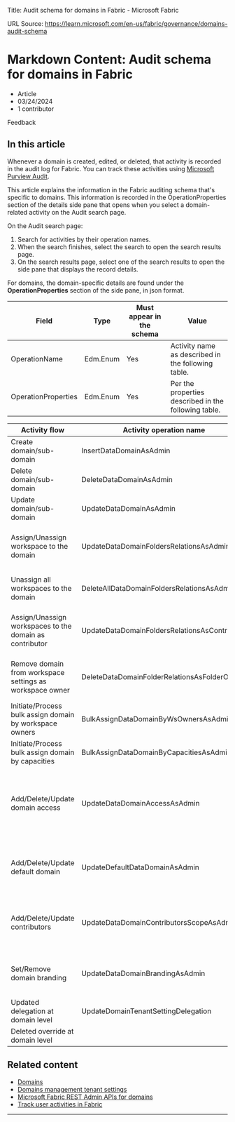 Title: Audit schema for domains in Fabric - Microsoft Fabric

URL Source: https://learn.microsoft.com/en-us/fabric/governance/domains-audit-schema

Markdown Content:
Audit schema for domains in Fabric
==================================

*   Article
*   03/24/2024
*    1 contributor 

Feedback

In this article
---------------

Whenever a domain is created, edited, or deleted, that activity is recorded in the audit log for Fabric. You can track these activities using [Microsoft Purview Audit](https://compliance.microsoft.com/auditlogsearch).

This article explains the information in the Fabric auditing schema that's specific to domains. This information is recorded in the OperationProperties section of the details side pane that opens when you select a domain-related activity on the Audit search page.

On the Audit search page:

1.   Search for activities by their operation names.
2.   When the search finishes, select the search to open the search results page.
3.   On the search results page, select one of the search results to open the side pane that displays the record details.

For domains, the domain-specific details are found under the **OperationProperties** section of the side pane, in json format.

| Field               | Type     | Must appear in the schema | Value                                                |
| ------------------- | -------- | ------------------------- | ---------------------------------------------------- |
| OperationName       | Edm.Enum | Yes                       | Activity name as described in the following table.   |
| OperationProperties | Edm.Enum | Yes                       | Per the properties described in the following table. |

| Activity flow                                            | Activity operation name                       | Properties                                                                                                                                                                                                                                                                                                                                                |
| -------------------------------------------------------- | --------------------------------------------- | --------------------------------------------------------------------------------------------------------------------------------------------------------------------------------------------------------------------------------------------------------------------------------------------------------------------------------------------------------- |
| Create domain/sub-domain                                 | InsertDataDomainAsAdmin                       | **operationName**: - InsertDataDomainAsAdmin **operationProperties**: - DataDomainObjectId: <guid> - DataDomainDisplayName: <string> - ParentObjectId?: <guid>                                                                                                                                                                                            |
| Delete domain/sub-domain                                 | DeleteDataDomainAsAdmin                       | **operationName**: - DeleteDataDomainAsAdmin **operationProperties**: - DataDomainObjectId: <guid> - DataDomainDisplayName: <string> - ParentObjectId?: <guid>                                                                                                                                                                                            |
| Update domain/sub-domain                                 | UpdateDataDomainAsAdmin                       | **operationName**: - UpdateDataDomainAsAdmin **operationProperties**: - DataDomainObjectId: <guid> - DataDomainDisplayName: <DataDomainObjectId> - ParentObjectId?: <guid>                                                                                                                                                                                |
| Assign/Unassign workspace to the domain                  | UpdateDataDomainFoldersRelationsAsAdmin       | **operationName**: - UpdateDataDomainFoldersRelationsAsAdmin **operationProperties**: - DataDomainObjectId: <guid> - DataDomainDisplayName: <string> - ParentObjectId?: <guid> - FoldersToSetCounter?: <long> - FoldersToUnsetCount?: <long>                                                                                                              |
| Unassign all workspaces to the domain                    | DeleteAllDataDomainFoldersRelationsAsAdmin    | **operationName**: - DeleteAllDataDomainFoldersRelationsAsAdmin **operationProperties**: - DataDomainObjectId: <guid> - DataDomainDisplayName: <string> - ParentObjectId?: <guid>                                                                                                                                                                         |
| Assign/Unassign workspaces to the domain as contributor  | UpdateDataDomainFoldersRelationsAsContributor | **operationName**: - UpdateDataDomainFoldersRelationsAsContributor **operationProperties**: - DataDomainObjectId: <guid> - DataDomainDisplayName: <string> - ParentObjectId?: <guid> - FoldersToSetCounter?: <long> - FoldersToUnsetCount?: <long>                                                                                                        |
| Remove domain from workspace settings as workspace owner | DeleteDataDomainFolderRelationsAsFolderOwner  | **operationName**: - DeleteDataDomainFoldersRelationsAsFolderOwner **operationProperties**: - DataDomainObjectId: <guid> - DataDomainDisplayName: <string> - ParentObjectId?: <guid> - FolderId?: <long>                                                                                                                                                  |
| Initiate/Process bulk assign domain by workspace owners  | BulkAssignDataDomainByWsOwnersAsAdmin?        |                                                                                                                                                                                                                                                                                                                                                           |
| Initiate/Process bulk assign domain by capacities        | BulkAssignDataDomainByCapacitiesAsAdmin?      |                                                                                                                                                                                                                                                                                                                                                           |
| Add/Delete/Update domain access                          | UpdateDataDomainAccessAsAdmin                 | **operationName**: - UpdateDataDomainAccessAsAdmin **operationProperties**: - DataDomainObjectId: <guid> - DataDomainDisplayName: <string> - ParentObjectId?: <guid> - Value: <long>: * 0 - None * 7 - Contributor * 15 - Admin - UsersToSetCounter?: <long> - UsersToUnsetCounter?: <long> - GroupsToSetCounter?: <long> - GroupsToUnsetCounter?: <long> |
| Add/Delete/Update default domain                         | UpdateDefaultDataDomainAsAdmin                | **operationName**: - UpdateDefaultDataDomainAsAdmin **operationProperties**: - DataDomainObjectId: <guid> - DataDomainDisplayName: <string> - ParentObjectId?: <guid> - UsersToSetCounter?: <long> - UsersToUnsetCounter?: <long> - GroupsToSetCounter?: <long> - GroupsToUnsetCounter?: <long>                                                           |
| Add/Delete/Update contributors                           | UpdateDataDomainContributorsScopeAsAdmin      | **operationName**: - UpdateDataDomainContributorsScopeAsAdmin **operationProperties**: - DataDomainObjectId: <guid> - DataDomainDisplayName: <string> - ParentObjectId?: <guid> - Value: <long>: * 0 - AllTenant * 1 - SpecificUsersAndGroups * 2 - AdminsOnly                                                                                            |
| Set/Remove domain branding                               | UpdateDataDomainBrandingAsAdmin               | **operationName**: - UpdateDataDomainBrandingAsAdmin **operationProperties**: - DataDomainObjectId: <guid> - DataDomainDisplayName: <string> - ParentObjectId?: <guid> - Value: <long> // Branding ID                                                                                                                                                     |
| Updated delegation at domain level                       | UpdateDomainTenantSettingDelegation           |                                                                                                                                                                                                                                                                                                                                                           |
| Deleted override at domain level                         |                                               |                                                                                                                                                                                                                                                                                                                                                           |

[](https://learn.microsoft.com/en-us/fabric/governance/domains-audit-schema#related-content)
Related content
---------------

*   [Domains](https://learn.microsoft.com/en-us/fabric/governance/domains)
*   [Domains management tenant settings](https://learn.microsoft.com/en-us/fabric/admin/service-admin-portal-domain-management-settings)
*   [Microsoft Fabric REST Admin APIs for domains](https://learn.microsoft.com/en-us/rest/api/fabric/admin/domains)
*   [Track user activities in Fabric](https://learn.microsoft.com/en-us/fabric/admin/track-user-activities)

* * *

